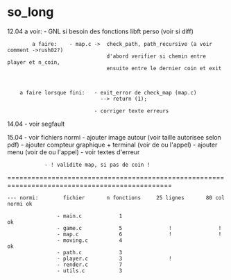 # so_long

12.04		a voir:		- GNL si besoin des fonctions libft perso (voir si diff)

			a faire:	- map.c	->	check_path, path_recursive (a voir comment ->rush02?)
									d'abord verifier si chemin entre player et n_coin,
									ensuite entre le dernier coin et exit
									


		a faire lorsque fini:	- exit_error de check_map (map.c)
								  --> return (1);
									
								- corriger texte erreurs

			
14.04			- voir segfault



15.04			- voir fichiers normi
				- ajouter image autour (voir taille autorisee selon pdf)
				- ajouter compteur graphique + terminal (voir de ou l'appel)
				- ajouter menu (voir de ou l'appel)
				- voir textes d'erreur

				- ! validite map, si pas de coin !





===============================================================================================

	--- normi:		  fichier		n fonctions		25 lignes 		80 col		normi ok

					- main.c			1											ok
					- game.c			5 				!				!
					- map.c				6				!				!
					- moving.c			4											ok
					- path.c			3
					- player.c			3				!
					- render.c			7				
					- utils.c			3